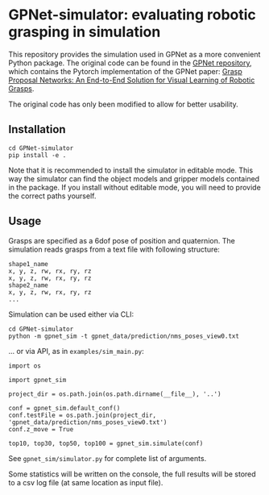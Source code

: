 # GPNet-simulator: evaluating robotic grasping in simulation

This repository provides the simulation used in GPNet as a more convenient Python package.
The original code can be found in the [GPNet repository](https://github.com/CZ-Wu/GPNet), 
which contains the Pytorch implementation of the GPNet paper:
[Grasp Proposal Networks: An End-to-End Solution for Visual Learning of Robotic Grasps](https://arxiv.org/abs/2009.12606).

The original code has only been modified to allow for better usability.

## Installation

```
cd GPNet-simulator
pip install -e .
```

Note that it is recommended to install the simulator in editable mode.
This way the simulator can find the object models and gripper models contained in the package.
If you install without editable mode, you will need to provide the correct paths yourself.

## Usage

Grasps are specified as a 6dof pose of position and quaternion. The simulation reads grasps from a text file with following structure:

```
shape1_name
x, y, z, rw, rx, ry, rz
x, y, z, rw, rx, ry, rz
shape2_name
x, y, z, rw, rx, ry, rz
...
```

Simulation can be used either via CLI:

```
cd GPNet-simulator
python -m gpnet_sim -t gpnet_data/prediction/nms_poses_view0.txt
```

... or via API, as in `examples/sim_main.py`:

```
import os

import gpnet_sim

project_dir = os.path.join(os.path.dirname(__file__), '..')

conf = gpnet_sim.default_conf()
conf.testFile = os.path.join(project_dir, 'gpnet_data/prediction/nms_poses_view0.txt')
conf.z_move = True

top10, top30, top50, top100 = gpnet_sim.simulate(conf)
```

See `gpnet_sim/simulator.py` for complete list of arguments.

Some statistics will be written on the console, the full results will be stored to a csv log file (at same location as input file).
